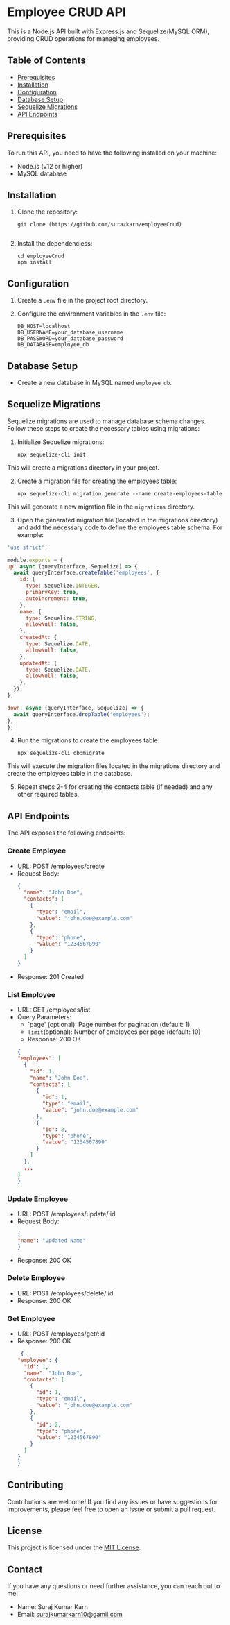 # Employee CRUD API

This is a Node.js API built with Express.js and Sequelize(MySQL ORM), providing CRUD operations for managing employees.

## Table of Contents

- [Prerequisites](#prerequisites)
- [Installation](#installation)
- [Configuration](#configuration)
- [Database Setup](#database-setup)
- [Sequelize Migrations](#sequelize-migrations)
- [API Endpoints](#api-endpoints)

## Prerequisites

To run this API, you need to have the following installed on your machine:

- Node.js (v12 or higher)
- MySQL database

## Installation

1. Clone the repository:

   ```shell
   git clone (https://github.com/surazkarn/employeeCrud)
   
   
2. Install the dependenciess:
   ```shell
   cd employeeCrud
   npm install 
   
## Configuration

1. Create a `.env` file in the project root directory.
 
2. Configure the environment variables in the `.env` file:

   ```shell
   DB_HOST=localhost
   DB_USERNAME=your_database_username
   DB_PASSWORD=your_database_password
   DB_DATABASE=employee_db

## Database Setup

- Create a new database in MySQL named `employee_db`.

## Sequelize Migrations
Sequelize migrations are used to manage database schema changes. Follow these steps to create the necessary tables using migrations:

1. Initialize Sequelize migrations:
   ```shell
   npx sequelize-cli init
  This will create a migrations directory in your project.
 
2. Create a migration file for creating the employees table:
   ```shell
   npx sequelize-cli migration:generate --name create-employees-table
  This will generate a new migration file in the `migrations` directory.
  
3. Open the generated migration file (located in the migrations directory) and add the necessary code to define the employees table schema. For example:

  ```javascript  
'use strict';

module.exports = {
  up: async (queryInterface, Sequelize) => {
    await queryInterface.createTable('employees', {
      id: {
        type: Sequelize.INTEGER,
        primaryKey: true,
        autoIncrement: true,
      },
      name: {
        type: Sequelize.STRING,
        allowNull: false,
      },
      createdAt: {
        type: Sequelize.DATE,
        allowNull: false,
      },
      updatedAt: {
        type: Sequelize.DATE,
        allowNull: false,
      },
    });
  },

  down: async (queryInterface, Sequelize) => {
    await queryInterface.dropTable('employees');
  },
};
```  
4. Run the migrations to create the employees table:
   ```shell
   npx sequelize-cli db:migrate
  This will execute the migration files located in the migrations directory and create the employees table in the database.

5. Repeat steps 2-4 for creating the contacts table (if needed) and any other required tables.



## API Endpoints

The API exposes the following endpoints:

### Create Employee

- URL: POST /employees/create
- Request Body:
  ```json
  {
    "name": "John Doe",
    "contacts": [
      {
        "type": "email",
        "value": "john.doe@example.com"
      },
      {
        "type": "phone",
        "value": "1234567890"
      }
    ]
  }
- Response: 201 Created


### List Employee

- URL: GET /employees/list
- Query Parameters:
   - `page' (optional): Page number for pagination (default: 1)
   - `limit`(optional): Number of employees per page (default: 10)
   - Response: 200 OK
  ```json
  {
  "employees": [
    {
      "id": 1,
      "name": "John Doe",
      "contacts": [
        {
          "id": 1,
          "type": "email",
          "value": "john.doe@example.com"
        },
        {
          "id": 2,
          "type": "phone",
          "value": "1234567890"
        }
      ]
    },
    ...
  ]
  }

### Update Employee

- URL: POST /employees/update/:id
- Request Body:
  ```json
  {
  "name": "Updated Name"
  }

- Response: 200 OK

### Delete Employee

- URL: POST /employees/delete/:id
- Response: 200 OK

### Get Employee

- URL: POST /employees/get/:id
- Response: 200 OK
  ```json
   {
  "employee": {
    "id": 1,
    "name": "John Doe",
    "contacts": [
      {
        "id": 1,
        "type": "email",
        "value": "john.doe@example.com"
      },
      {
        "id": 2,
        "type": "phone",
        "value": "1234567890"
      }
    ]
  }
  }
  
## Contributing

Contributions are welcome! If you find any issues or have suggestions for improvements, please feel free to open an issue or submit a pull request.

## License

This project is licensed under the [MIT License](LICENSE).

## Contact

If you have any questions or need further assistance, you can reach out to me:

- Name: Suraj Kumar Karn
- Email: surajkumarkarn10@gamil.com